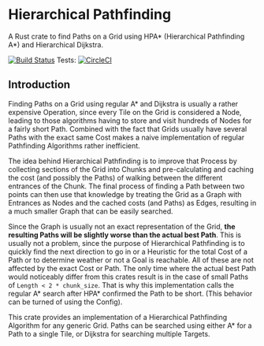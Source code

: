 
# Hierarchical Pathfinding

A Rust crate to find Paths on a Grid using HPA* (Hierarchical Pathfinding A*) and Hierarchical Dijkstra.

[![Build Status](https://travis-ci.org/mich101mich/hierarchical_pathfinding.svg?branch=master)](https://travis-ci.org/mich101mich/hierarchical_pathfinding)
Tests: [![CircleCI](https://circleci.com/gh/mich101mich/hierarchical_pathfinding.svg?style=svg)](https://circleci.com/gh/mich101mich/hierarchical_pathfinding)

## Introduction
Finding Paths on a Grid using regular A* and Dijkstra is usually a rather expensive Operation,
since every Tile on the Grid is considered a Node, leading to those algorithms having to
store and visit hundreds of Nodes for a fairly short Path. Combined with the fact that Grids
usually have several Paths with the exact same Cost makes a naive implementation of regular
Pathfinding Algorithms rather inefficient.

The idea behind Hierarchical Pathfinding is to improve that Process by collecting sections of
the Grid into Chunks and pre-calculating and caching the cost (and possibly the Paths) of
walking between the different entrances of the Chunk. The final process of finding a Path
between two points can then use that knowledge by treating the Grid as a Graph with Entrances
as Nodes and the cached costs (and Paths) as Edges, resulting in a much smaller Graph that
can be easily searched.

Since the Graph is usually not an exact representation of the Grid, **the resulting Paths will
be slightly worse than the actual best Path**. This is usually not a problem, since the
purpose of Hierarchical Pathfinding is to quickly find the next direction to go in or a
Heuristic for the total Cost of a Path or to determine weather or not a Goal is reachable.
All of these are not affected by the exact Cost or Path. The only time where the actual best
Path would noticeably differ from this crates result is in the case of small Paths of
```Length < 2 * chunk_size```. That is why this implementation calls the regular A* search
after HPA* confirmed the Path to be short. (This behavior can be turned of using the Config).

This crate provides an implementation of a Hierarchical Pathfinding Algorithm for any generic Grid.
Paths can be searched using either A* for a Path to a single Tile, or Dijkstra for searching multiple Targets.
